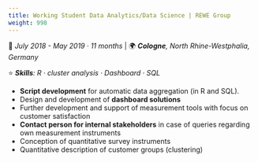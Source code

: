 ```yaml
---
title: Working Student Data Analytics/Data Science | REWE Group
weight: 998
---
```


📅 *July 2018 - May 2019 · 11 months* | 🌍 ***Cologne**, North Rhine-Westphalia, Germany*

⭐ ***Skills**: R · cluster analysis · Dashboard · SQL*

- **Script development** for automatic data aggregation (in R and SQL).
- Design and development of **dashboard solutions**
- Further development and support of measurement tools with focus on customer satisfaction
- **Contact person for internal stakeholders** in case of queries regarding own measurement instruments
- Conception of quantitative survey instruments
- Quantitative description of customer groups (clustering)